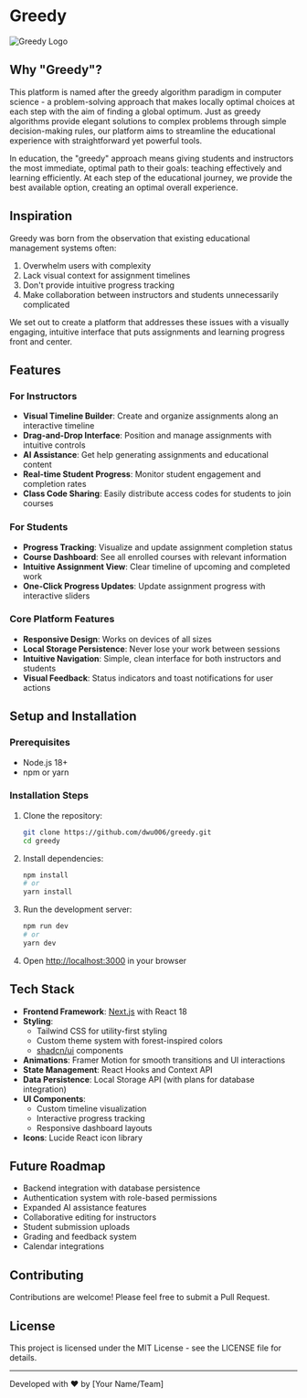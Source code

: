 # Greedy

![Greedy Logo](https://img.shields.io/badge/Greedy-Education%20Platform-forestgreen?style=for-the-badge)

## Why "Greedy"?

This platform is named after the greedy algorithm paradigm in computer science - a problem-solving approach that makes locally optimal choices at each step with the aim of finding a global optimum. Just as greedy algorithms provide elegant solutions to complex problems through simple decision-making rules, our platform aims to streamline the educational experience with straightforward yet powerful tools.

In education, the "greedy" approach means giving students and instructors the most immediate, optimal path to their goals: teaching effectively and learning efficiently. At each step of the educational journey, we provide the best available option, creating an optimal overall experience.

## Inspiration

Greedy was born from the observation that existing educational management systems often:

1. Overwhelm users with complexity
2. Lack visual context for assignment timelines
3. Don't provide intuitive progress tracking
4. Make collaboration between instructors and students unnecessarily complicated

We set out to create a platform that addresses these issues with a visually engaging, intuitive interface that puts assignments and learning progress front and center.

## Features

### For Instructors

- **Visual Timeline Builder**: Create and organize assignments along an interactive timeline
- **Drag-and-Drop Interface**: Position and manage assignments with intuitive controls
- **AI Assistance**: Get help generating assignments and educational content
- **Real-time Student Progress**: Monitor student engagement and completion rates
- **Class Code Sharing**: Easily distribute access codes for students to join courses

### For Students

- **Progress Tracking**: Visualize and update assignment completion status
- **Course Dashboard**: See all enrolled courses with relevant information
- **Intuitive Assignment View**: Clear timeline of upcoming and completed work
- **One-Click Progress Updates**: Update assignment progress with interactive sliders

### Core Platform Features

- **Responsive Design**: Works on devices of all sizes
- **Local Storage Persistence**: Never lose your work between sessions
- **Intuitive Navigation**: Simple, clean interface for both instructors and students
- **Visual Feedback**: Status indicators and toast notifications for user actions

## Setup and Installation

### Prerequisites

- Node.js 18+
- npm or yarn

### Installation Steps

1. Clone the repository:
   ```bash
   git clone https://github.com/dwu006/greedy.git
   cd greedy
   ```

2. Install dependencies:
   ```bash
   npm install
   # or
   yarn install
   ```

3. Run the development server:
   ```bash
   npm run dev
   # or
   yarn dev
   ```

4. Open [http://localhost:3000](http://localhost:3000) in your browser

## Tech Stack

- **Frontend Framework**: [Next.js](https://nextjs.org/) with React 18
- **Styling**:
  - Tailwind CSS for utility-first styling
  - Custom theme system with forest-inspired colors
  - [shadcn/ui](https://ui.shadcn.com/) components
- **Animations**: Framer Motion for smooth transitions and UI interactions
- **State Management**: React Hooks and Context API
- **Data Persistence**: Local Storage API (with plans for database integration)
- **UI Components**:
  - Custom timeline visualization
  - Interactive progress tracking
  - Responsive dashboard layouts
- **Icons**: Lucide React icon library

## Future Roadmap

- Backend integration with database persistence
- Authentication system with role-based permissions
- Expanded AI assistance features
- Collaborative editing for instructors
- Student submission uploads
- Grading and feedback system
- Calendar integrations

## Contributing

Contributions are welcome! Please feel free to submit a Pull Request.

## License

This project is licensed under the MIT License - see the LICENSE file for details.

---

Developed with ❤️ by [Your Name/Team]